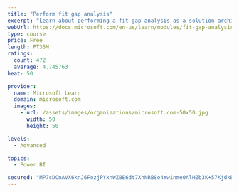 ```yaml
---
title: "Perform fit gap analysis"
excerpt: "Learn about performing a fit gap analysis as a solution architect for Dynamics 365 and Microsoft Power Platform."
webUrl: https://docs.microsoft.com/en-us/learn/modules/fit-gap-analysis/
type: course
price: Free
length: PT35M
ratings:
  count: 472
  average: 4.745763
heat: 50

provider:
  name: Microsoft Learn
  domain: microsoft.com
  images:
    - url: /assets/images/organizations/microsoft.com-50x50.jpg
      width: 50
      height: 50

levels:
  - Advanced

topics:
  - Power BI

secured: "MP7cDCnAVX6knJ6FozjPYxnWZBE6dt7XhNRB8o4Ywinme0AlHZb3K+57KjdkBY2cUQmdi6RAsl8PJkBxWYB0MavmtVUYtmibXCILEfjP5nO8nBcwzfKYu21CiZLCGhfXHI1K7X0Nt0MDKlTckWU1aq7kZwAftQjeK0UkEIWh6U+TlwH8HaHyg/UR+EHUwcD5p/4m/w2KYb70Mi738s+OhR8uZnYHj1TvipHLjG5JzUGnkn7ofgQ44tt/8kAIh/lyEVylcjaTJfe7WI9OLWhswWN2aYlb17CPSZP7tJPnOwQMUyhPpLtq6Ppe3R5QJyUwIT/FspyajiGZ8Gc5rbGnvpW7TqGqq7EilzKyr3s3nxLbK76OnlRbBREPrHVvEJ0i5IujSGC6hCG9/UXAJf/xah2GrUaDYjG70WGcOxDUcVU=;OpzZJ3ESIkMAJGm5G38iIQ=="
---
```


